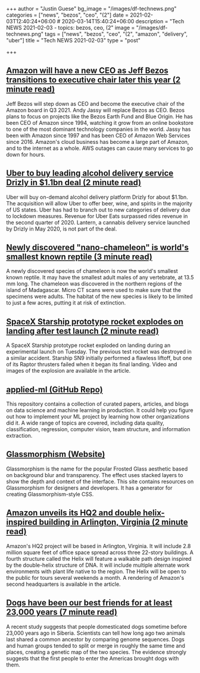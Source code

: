+++
author = "Justin Guese"
bg_image = "/images/df-technews.png"
categories = ["news", "bezos", "ceo", "(2"]
date = 2021-02-03T12:40:24+06:00 # 2020-03-14T15:40:24+06:00
description = "Tech NEWS 2021-02-03 - topics: bezos, ceo, (2"
image = "/images/df-technews.png"
tags = ["news", "bezos", "ceo", "(2", "amazon", "delivery", "uber"]
title = "Tech NEWS 2021-02-03"
type = "post"

+++

## [Amazon will have a new CEO as Jeff Bezos transitions to executive chair later this year (2 minute read)](https://www.theverge.com/2021/2/2/22263039/amazon-new-ceo-jeff-bezos-andy-jassy-executive-chair-board-q3-2021)

Jeff Bezos will step down as CEO and become the executive chair of the Amazon board in Q3 2021. Andy Jassy will replace Bezos as CEO. Bezos plans to focus on projects like the Bezos Earth Fund and Blue Origin. He has been CEO of Amazon since 1994, watching it grow from an online bookstore to one of the most dominant technology companies in the world. Jassy has been with Amazon since 1997 and has been CEO of Amazon Web Services since 2016. Amazon's cloud business has become a large part of Amazon, and to the internet as a whole. AWS outages can cause many services to go down for hours.

## [Uber to buy leading alcohol delivery service Drizly in $1.1bn deal (2 minute read)](https://www.theguardian.com/technology/2021/feb/02/uber-drizly-alcohol-delivery-service)

Uber will buy on-demand alcohol delivery platform Drizly for about $1.1bn. The acquisition will allow Uber to offer beer, wine, and spirits in the majority of US states. Uber has had to branch out to new categories of delivery due to lockdown measures. Revenue for Uber Eats surpassed rides revenue in the second quarter of 2020. Lantern, a cannabis delivery service launched by Drizly in May 2020, is not part of the deal.

## [Newly discovered "nano-chameleon" is world's smallest known reptile (3 minute read)](https://newatlas.com/science/nano-chameleon-worlds-smallest-reptile/)

A newly discovered species of chameleon is now the world's smallest known reptile. It may have the smallest adult males of any vertebrate, at 13.5 mm long. The chameleon was discovered in the northern regions of the island of Madagascar. Micro CT scans were used to make sure that the specimens were adults. The habitat of the new species is likely to be limited to just a few acres, putting it at risk of extinction.

## [SpaceX Starship prototype rocket explodes on landing after test launch (2 minute read)](https://www.reuters.com/article/us-space-exploration-starship-idUSKBN2A22SX)

A SpaceX Starship prototype rocket exploded on landing during an experimental launch on Tuesday. The previous test rocket was destroyed in a similar accident. Starship SN9 initially performed a flawless liftoff, but one of its Raptor thrusters failed when it began its final landing. Video and images of the explosion are available in the article.

## [applied-ml (GitHub Repo)](https://github.com/eugeneyan/applied-ml)

This repository contains a collection of curated papers, articles, and blogs on data science and machine learning in production. It could help you figure out how to implement your ML project by learning how other organizations did it. A wide range of topics are covered, including data quality, classification, regression, computer vision, team structure, and information extraction.

## [Glassmorphism (Website)](https://glassmorphism.com/)

Glassmorphism is the name for the popular Frosted Glass aesthetic based on background blur and transparency. The effect uses stacked layers to show the depth and context of the interface. This site contains resources on Glassmorphism for designers and developers. It has a generator for creating Glassmorphism-style CSS.

## [Amazon unveils its HQ2 and double helix-inspired building in Arlington, Virginia (2 minute read)](https://www.usatoday.com/story/tech/2021/02/02/amazon-hq-2-helix-shaped-building-unveiled-tech-giant-virginia/4352390001/)

Amazon's HQ2 project will be based in Arlington, Virginia. It will include 2.8 million square feet of office space spread across three 22-story buildings. A fourth structure called the Helix will feature a walkable path design inspired by the double-helix structure of DNA. It will include multiple alternate work environments with plant life native to the region. The Helix will be open to the public for tours several weekends a month. A rendering of Amazon's second headquarters is available in the article.

## [Dogs have been our best friends for at least 23,000 years (7 minute read)](https://arstechnica.com/science/2021/02/dogs-have-been-our-best-friends-for-at-least-23000-years/)

A recent study suggests that people domesticated dogs sometime before 23,000 years ago in Siberia. Scientists can tell how long ago two animals last shared a common ancestor by comparing genome sequences. Dogs and human groups tended to split or merge in roughly the same time and places, creating a genetic map of the two species. The evidence strongly suggests that the first people to enter the Americas brought dogs with them.

